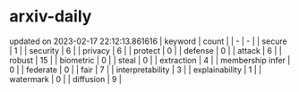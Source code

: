 # arxiv-daily
updated on 2023-02-17 22:12:13.861616
| keyword | count |
| - | - |
| secure | 1 |
| security | 6 |
| privacy | 6 |
| protect | 0 |
| defense | 0 |
| attack | 6 |
| robust | 15 |
| biometric | 0 |
| steal | 0 |
| extraction | 4 |
| membership infer | 0 |
| federate | 0 |
| fair | 7 |
| interpretability | 3 |
| explainability | 1 |
| watermark | 0 |
| diffusion | 9 |

